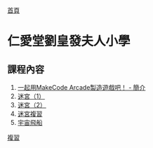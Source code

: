 [首頁]

# 仁愛堂劉皇發夫人小學

## 課程內容

1. [一起用MakeCode Arcade製造遊戲吧！ - 簡介]
2. [迷宮（1）]
3. [迷宮（2）]
4. [迷宮複習]
5. [宇宙飛船]

[複習]

<!-- link -->
[首頁]: ../../../index.md
[一起用MakeCode Arcade製造遊戲吧！ - 簡介]: ./lesson/1/index.md
[迷宮（1）]: ./lesson/2/index.md
[迷宮（2）]: ./lesson/3/index.md
[迷宮複習]: ./lesson/4/index.md
[宇宙飛船]: ./lesson/5/index.md

[複習]: ./lesson/X/index.md